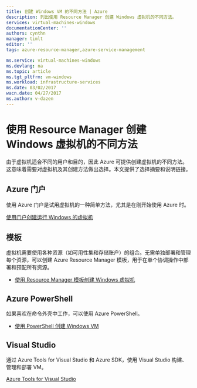```yaml
---
title: 创建 Windows VM 的不同方法 | Azure
description: 列出使用 Resource Manager 创建 Windows 虚拟机的不同方法。
services: virtual-machines-windows
documentationCenter: ''
authors: cynthn
manager: timlt
editor: ''
tags: azure-resource-manager,azure-service-management

ms.service: virtual-machines-windows
ms.devlang: na
ms.topic: article
ms.tgt_pltfrm: vm-windows
ms.workload: infrastructure-services
ms.date: 03/02/2017
wacn.date: 04/27/2017
ms.author: v-dazen
---
```


# 使用 Resource Manager 创建 Windows 虚拟机的不同方法

由于虚拟机适合不同的用户和目的，因此 Azure 可提供创建虚拟机的不同方法。这意味着需要对虚拟机及其创建方法做出选择。本文提供了选择摘要和说明链接。

## Azure 门户

使用 Azure 门户是试用虚拟机的一种简单方法，尤其是在刚开始使用 Azure 时。

[使用门户创建运行 Windows 的虚拟机](../virtual-machines-windows-hero-tutorial.md)

## 模板

虚拟机需要使用各种资源（如可用性集和存储账户）的组合。无需单独部署和管理每个资源，可以创建 Azure Resource Manager 模板，用于在单个协调操作中部署和预配所有资源。

- [使用 Resource Manager 模板创建 Windows 虚拟机](ps-template.md)

## Azure PowerShell

如果喜欢在命令外壳中工作，可以使用 Azure PowerShell。

- [使用 PowerShell 创建 Windows VM](quick-create-powershell.md)

## Visual Studio

通过 Azure Tools for Visual Studio 和 Azure SDK，使用 Visual Studio 构建、管理和部署 VM。

[Azure Tools for Visual Studio](https://www.visualstudio.com/features/azure-tools-vs)

<!---HONumber=Mooncake_Quality_Review_1118_2016-->